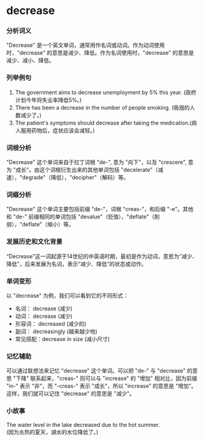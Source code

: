 # decrease

### 分析词义

  

"Decrease" 是一个英文单词，通常用作名词或动词。作为动词使用时，"decrease" 的意思是减少、降低。作为名词使用时，"decrease" 的意思是减少、减小、降低。

  

### 列举例句

  

1.  The government aims to decrease unemployment by 5% this year. (政府计划今年将失业率降低5%。)
2.  There has been a decrease in the number of people smoking. (吸烟的人数减少了。)
3.  The patient's symptoms should decrease after taking the medication.(病人服用药物后，症状应该会减轻。)

  

### 词根分析

  

"Decrease" 这个单词来自于拉丁词根 "de-", 意为 "向下"，以及 "crescere", 意为 "成长"。由这个词根衍生出来的其他单词包括 "decelerate"（减速），"degrade"（降低），"decipher"（解码）等。

  

### 词缀分析

  

"Decrease" 这个单词主要包括前缀 "de-"，词根 "creas-"，和后缀 "-e"。其他和 "de-" 前缀相同的单词包括 "devalue"（贬值），"deflate"（削弱），"deflate"（缩小）等。

  

### 发展历史和文化背景

  

“Decrease”这一词起源于14世纪的中英语时期，最初是作为动词，意思为“减少、降低”，后来发展为名词，表示“减少、降低”的状态或动作。

  

### 单词变形

  

以 "decrease" 为例，我们可以看到它的不同形式：

  

*   名词： decrease (减少)
*   动词： decrease (减少)
*   形容词： decreased (减少的)
*   副词： decreasingly (越来越少地)
*   常见搭配：decrease in size (减小尺寸)

  

### 记忆辅助

  

可以通过联想法来记忆 "decrease" 这个单词。可以把 "de-" 与 "decrease" 的意思 "下降" 联系起来，"creas-" 则可以与 "increase" 的 "增加" 相对比，因为前缀 "in-" 表示 "非"，而 "-creas-" 表示 "成长"，所以 "increase" 的意思是 "增加"。这样，我们就可以记住 "decrease" 的意思是 "减少"。

  

### 小故事

  

The water level in the lake decreased due to the hot summer.  
(因为炎热的夏天，湖水的水位降低了。)
